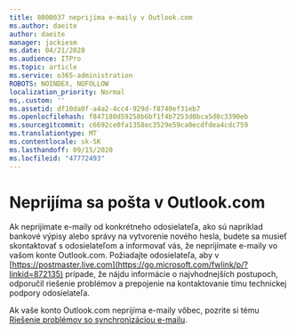 ```yaml
---
title: 8000037 neprijíma e-maily v Outlook.com
ms.author: daeite
author: daeite
manager: jackiesm
ms.date: 04/21/2020
ms.audience: ITPro
ms.topic: article
ms.service: o365-administration
ROBOTS: NOINDEX, NOFOLLOW
localization_priority: Normal
ms,.custom: ''
ms.assetid: df10da0f-a4a2-4cc4-929d-f8740ef31eb7
ms.openlocfilehash: f847180d59258b6bf1f4b7253d0bca5d0c3390eb
ms.sourcegitcommit: c6692ce0fa1358ec3529e59ca0ecdfdea4cdc759
ms.translationtype: MT
ms.contentlocale: sk-SK
ms.lasthandoff: 09/15/2020
ms.locfileid: "47772493"
---
```

# <a name="not-receiving-mail-in-outlookcom"></a>Neprijíma sa pošta v Outlook.com

Ak neprijímate e-maily od konkrétneho odosielateľa, ako sú napríklad bankové výpisy alebo správy na vytvorenie nového hesla, budete sa musieť skontaktovať s odosielateľom a informovať vás, že neprijímate e-maily vo vašom konte Outlook.com. Požiadajte odosielateľa, aby v [https://postmaster.live.com](https://go.microsoft.com/fwlink/p/?linkid=872135) prípade, že nájdu informácie o najvhodnejších postupoch, odporučil riešenie problémov a prepojenie na kontaktovanie tímu technickej podpory odosielateľa.
  
Ak vaše konto Outlook.com neprijíma e-maily vôbec, pozrite si tému [Riešenie problémov so synchronizáciou e-mailu](https://go.microsoft.com/fwlink/p/?linkid=874363).
  

